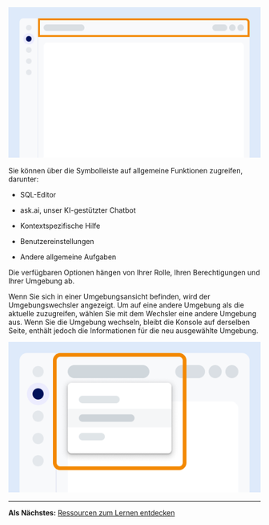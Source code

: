![Beispiel für die Position der Symbolleiste auf dem Bildschirm.](Images/vgh1721089931412.png)

Sie können über die Symbolleiste auf allgemeine Funktionen zugreifen, darunter:

-   SQL-Editor

-   ask.ai, unser KI-gestützter Chatbot

-   Kontextspezifische Hilfe

-   Benutzereinstellungen

-   Andere allgemeine Aufgaben

Die verfügbaren Optionen hängen von Ihrer Rolle, Ihren Berechtigungen und Ihrer Umgebung ab.

Wenn Sie sich in einer Umgebungsansicht befinden, wird der Umgebungswechsler angezeigt. Um auf eine andere Umgebung als die aktuelle zuzugreifen, wählen Sie mit dem Wechsler eine andere Umgebung aus. Wenn Sie die Umgebung wechseln, bleibt die Konsole auf derselben Seite, enthält jedoch die Informationen für die neu ausgewählte Umgebung.

![Beispiel für die Position des Umgebungswechslers auf dem Bildschirm.](Images/kzn1721171149686.png)

------------------------------------------------------------------------

**Als Nächstes:** [Ressourcen zum Lernen entdecken](xex1721168413281.md)
